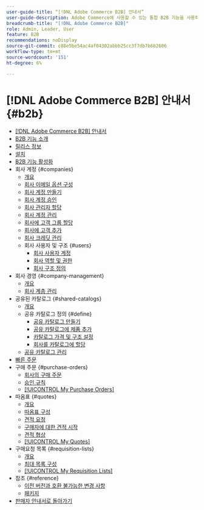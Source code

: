 ```yaml
---
user-guide-title: “[!DNL Adobe Commerce B2B] 안내서”
user-guide-description: Adobe Commerce에 사용할 수 있는 통합 B2B 기능을 사용하는 방법에 대해 알아봅니다.
breadcrumb-title: "[!DNL Adobe Commerce B2B]"
role: Admin, Leader, User
feature: B2B
recommendations: noDisplay
source-git-commit: c88e5be54ac4af04302abbb25cc3f7db7b6b2606
workflow-type: tm+mt
source-wordcount: '151'
ht-degree: 6%

---
```



# [!DNL Adobe Commerce B2B] 안내서 {#b2b}

+ [[!DNL Adobe Commerce B2B] 안내서](guide-overview.md)
+ [B2B 기능 소개](introduction.md)
+ [릴리스 정보](release-notes.md)
+ [설치](install.md)
+ [B2B 기능 활성화](enable-basic-features.md)
+ 회사 계정 {#companies}
   + [개요](account-companies.md)
   + [회사 이메일 옵션 구성](email-company-configuration.md)
   + [회사 계정 만들기](account-company-create.md)
   + [회사 계정 승인](account-company-approve.md)
   + [회사 관리자 할당](account-company-admin.md)
   + [회사 계정 관리](account-company-manage.md)
   + [회사에 고객 그룹 할당](account-company-customer-group.md)
   + [회사에 고객 추가](customer-assign-company.md)
   + [회사 크레딧 관리](credit-company.md)
   + 회사 사용자 및 구조 {#users}
      + [회사 사용자 계정](account-company-users.md)
      + [회사 역할 및 권한](account-company-roles-permissions.md)
      + [회사 구조 정의](account-company-structure.md)
+ 회사 경영 {#company-management}
   + [개요](manage-companies.md)
   + [회사 계층 관리](assign-companies.md)
+ 공유된 카탈로그 {#shared-catalogs}
   + [개요](catalog-shared.md)
   + 공유 카탈로그 정의 {#define}
      + [공유 카탈로그 만들기](catalog-shared-create.md)
      + [공유 카탈로그에 제품 추가](catalog-shared-product-add.md)
      + [카탈로그 가격 및 구조 설정](catalog-shared-pricing-structure.md)
      + [회사를 카탈로그에 할당](catalog-shared-assign-companies.md)
   + [공유 카탈로그 관리](catalog-shared-manage.md)
+ [빠른 주문](quick-order.md)
+ 구매 주문 {#purchase-orders}
   + [회사의 구매 주문](purchase-order-flow.md)
   + [승인 규칙](account-dashboard-approval-rules.md)
   + [[!UICONTROL My Purchase Orders]](account-dashboard-my-purchase-orders.md)
+ 따옴표 {#quotes}
   + [개요](quotes.md)
   + [따옴표 구성](configure-quotes.md)
   + [견적 요청](quote-request.md)
   + [구매자에 대한 견적 시작](sales-rep-initiates-quote.md)
   + [견적 협상](quote-price-negotiation.md)
   + [[!UICONTROL My Quotes]](account-dashboard-my-quotes.md)
+ 구매요청 목록 {#requisition-lists}
   + [개요](requisition-lists.md)
   + [최대 목록 구성](configure-requisition-lists.md)
   + [[!UICONTROL My Requisition Lists]](account-dashboard-requisition-lists-manage.md)
+ 참조 {#reference}
   + [이전 버전과 호환 불가능한 변경 사항](backward-incompatible-changes.md)
   + [패키지](packages.md)
+ [판매자 안내서로 돌아가기](https://experienceleague.adobe.com/en/docs/commerce-admin/user-guides/home)
